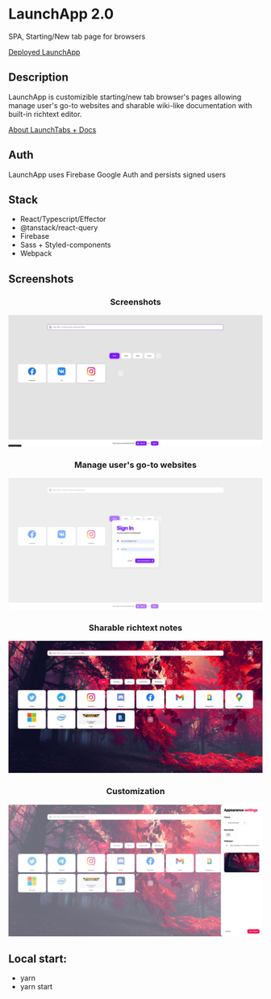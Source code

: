 # LaunchApp 2.0

SPA, Starting/New tab page for browsers

[Deployed LaunchApp](https://launchtab-81b06.web.app/?auth=demo)

## Description

LaunchApp is customizible starting/new tab browser's pages allowing manage user's go-to websites and sharable wiki-like documentation with built-in richtext editor.

[About LaunchTabs + Docs](https://launchtab-81b06.web.app/notes/jtG8WhhR5KHtpBxqtUs5)

## Auth

LaunchApp uses Firebase Google Auth and persists signed users

## Stack

- React/Typescript/Effector
- @tanstack/react-query
- Firebase
- Sass + Styled-components
- Webpack

## Screenshots

<div align="center">
  <h3>Screenshots</h3> 
  <img src="/screens/image1.jpg">
  <h3>Manage user's go-to websites</h3>
  <img src="/screens/image2.jpg">
  <h3>Sharable richtext notes</h3>
  <img src="/screens/image3.jpg">
  <h3>Customization</h3>
  <img src="/screens/image4.jpg">
</div>

## Local start:

- yarn
- yarn start
